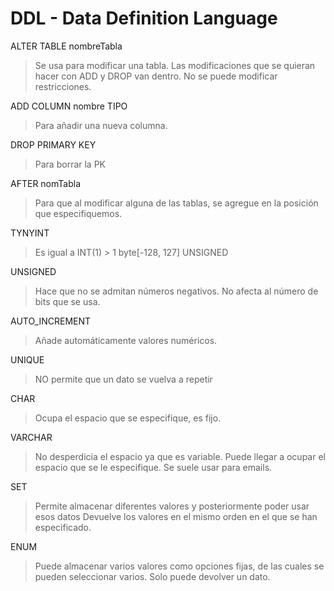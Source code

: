 

# DDL - Data Definition Language

ALTER TABLE nombreTabla
> Se usa para modificar una tabla.
> Las modificaciones que se quieran hacer con ADD y DROP van dentro.
> No se puede modificar restricciones.

ADD COLUMN nombre TIPO
> Para añadir una nueva columna.

DROP PRIMARY KEY
> Para borrar la PK

AFTER nomTabla
> Para que al modificar alguna de las tablas, se agregue en la posición que especifiquemos.


TYNYINT
> Es igual a INT(1) > 1 byte[-128, 127] UNSIGNED

UNSIGNED
> Hace que no se admitan números negativos.
> No afecta al número de bits que se usa.

AUTO_INCREMENT
> Añade automáticamente valores numéricos.

UNIQUE
> NO permite que un dato se vuelva a repetir

CHAR
> Ocupa el espacio que se especifique, es fijo.

VARCHAR
> No desperdicia el espacio ya que es variable.
> Puede llegar a ocupar el espacio que se le especifique.
> Se suele usar para emails.

SET
> Permite almacenar diferentes valores y posteriormente poder usar esos datos
> Devuelve los valores en el mismo orden en el que se han especificado.

ENUM
> Puede almacenar varios valores como opciones fijas, de las cuales se pueden seleccionar varios.
> Solo puede devolver un dato.

























